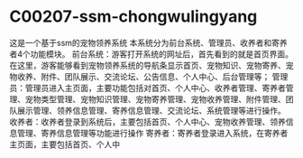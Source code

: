 # C00207-ssm-chongwulingyang
这是一个基于ssm的宠物领养系统 本系统分为前台系统、管理员、收养者和寄养者4个功能模块。 前台系统：游客打开系统的网址后，首先看到的就是首页界面。在这里，游客能够看到宠物领养系统的导航条显示首页、宠物知识、宠物寄养、宠物收养、附件、团队展示、交流论坛、公告信息、个人中心、后台管理等； 管理员：管理员进入主页面，主要功能包括对首页、个人中心、收养者管理、寄养者管理、宠物类型管理、宠物知识管理、宠物寄养管理、宠物收养管理、附件管理、团队展示管理、领养信息管理、寄养信息管理、交流论坛、系统管理等进行操作。 收养者：收养者登录到系统后，主要包括首页、个人中心、宠物收养管理、领养信息管理、寄养信息管理等功能进行操作 寄养者：寄养者登录进入系统，在寄养者主页面，主要包括首页、个人中
